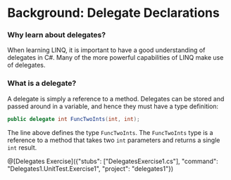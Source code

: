 # Background: Delegate Declarations

### Why learn about delegates?
When learning LINQ, it is important to have a good understanding of delegates in C#. Many of the more powerful capabilities of LINQ make use of delegates.

### What is a delegate?
A delegate is simply a reference to a method. Delegates can be stored and passed around in a variable, and hence they must have a type definition:

```csharp
public delegate int FuncTwoInts(int, int);
```

The line above defines the type `FuncTwoInts`. The `FuncTwoInts` type is a reference to a method that takes two `int` parameters and returns a single `int` result.

@[Delegates Exercise]({"stubs": ["DelegatesExercise1.cs"], "command": "Delegates1.UnitTest.Exercise1", "project": "delegates1"})
